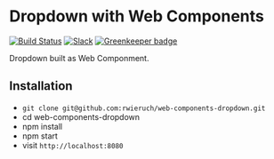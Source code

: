 # Dropdown with Web Components

[![Build Status](https://travis-ci.org/rwieruch/web-components-dropdown.svg?branch=master)](https://travis-ci.org/rwieruch/web-components-dropdown) [![Slack](https://slack-the-road-to-learn-react.wieruch.com/badge.svg)](https://slack-the-road-to-learn-react.wieruch.com/) [![Greenkeeper badge](https://badges.greenkeeper.io/rwieruch/web-components-dropdown.svg)](https://greenkeeper.io/)

Dropdown built as Web Componment.

## Installation

* `git clone git@github.com:rwieruch/web-components-dropdown.git`
* cd web-components-dropdown
* npm install
* npm start
* visit `http://localhost:8080`
